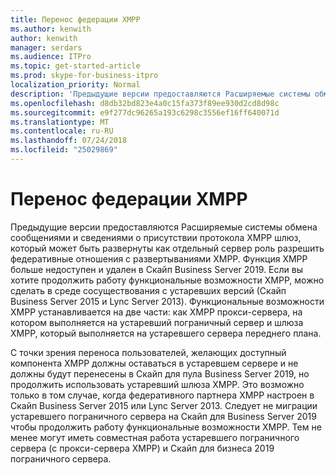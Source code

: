 ```yaml
---
title: Перенос федерации XMPP
ms.author: kenwith
author: kenwith
manager: serdars
ms.audience: ITPro
ms.topic: get-started-article
ms.prod: skype-for-business-itpro
localization_priority: Normal
description: 'Предыдущие версии предоставляются Расширяемые системы обмена сообщениями и сведениями о присутствии протокола XMPP шлюз, который может быть развернуты как отдельный сервер роль разрешить федеративные отношения с развертываниями XMPP. Функциональные возможности XMPP больше не доступен и не рекомендуемые для использования в Скайп для Business Server 2019. Если вы хотите продолжить работу функциональные возможности XMPP, который можно availed в coexitence среды с устаревших версий (Скайп для Business Server 2015 и Lync Server 2013). Функциональные возможности XMPP устанавливается на две части: как XMPP прокси-сервера, на котором выполняется на устаревший пограничный сервер и шлюза XMPP, который выполняется на устаревшего сервера переднего плана.'
ms.openlocfilehash: d8db32bd823e4a0c15fa373f89ee930d2cd8d98c
ms.sourcegitcommit: e9f277dc96265a193c6298c3556ef16ff640071d
ms.translationtype: MT
ms.contentlocale: ru-RU
ms.lasthandoff: 07/24/2018
ms.locfileid: "25029869"
---
```

# <a name="migrating-xmpp-federation"></a>Перенос федерации XMPP

Предыдущие версии предоставляются Расширяемые системы обмена сообщениями и сведениями о присутствии протокола XMPP шлюз, который может быть развернуты как отдельный сервер роль разрешить федеративные отношения с развертываниями XMPP. Функция XMPP больше недоступен и удален в Скайп Business Server 2019. Если вы хотите продолжить работу функциональные возможности XMPP, можно сделать в среде сосуществования с устаревших версий (Скайп Business Server 2015 и Lync Server 2013). Функциональные возможности XMPP устанавливается на две части: как XMPP прокси-сервера, на котором выполняется на устаревший пограничный сервер и шлюза XMPP, который выполняется на устаревшего сервера переднего плана. 
  
С точки зрения переноса пользователей, желающих доступный компонента XMPP должны оставаться в устаревшем сервере и не должны будут перенесены в Скайп для пула Business Server 2019, но продолжить использовать устаревший шлюза XMPP. Это возможно только в том случае, когда федеративного партнера XMPP настроен в Скайп Business Server 2015 или Lync Server 2013. Следует не миграции устаревшего пограничного сервера на Скайп для Business Server 2019 чтобы продолжить работу функциональные возможности XMPP. Тем не менее могут иметь совместная работа устаревшего пограничного сервера (с прокси-сервера XMPP) и Скайп для бизнеса 2019 пограничного сервера.
  

    

